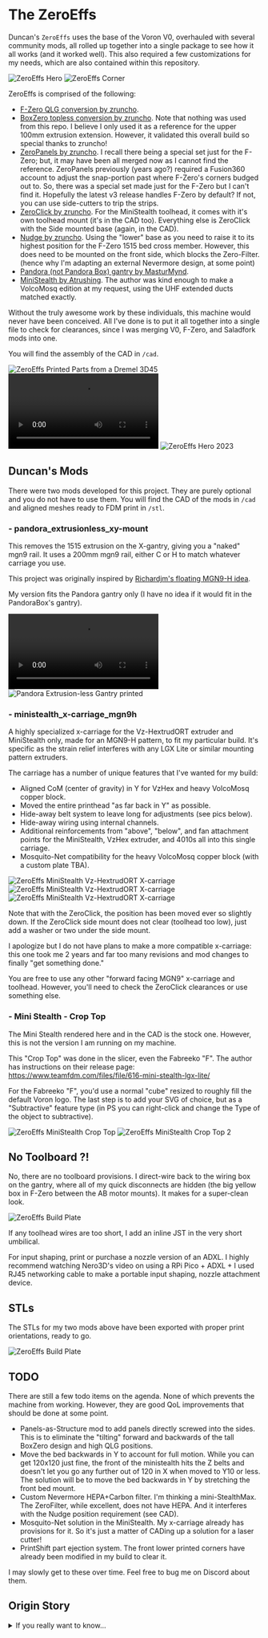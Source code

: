 # The ZeroEffs

Duncan's `ZeroEffs` uses the base of the Voron V0, overhauled with several community mods, all rolled up together into a single package to see how it all works (and it worked well).  This also required a few customizations for my needs, which are also contained within this repository.

![ZeroEffs Hero](i/ZeroEffs-1.png) ![ZeroEffs Corner](i/ZeroEffs-2.png)

ZeroEffs is comprised of the following:

- [F-Zero QLG conversion by zruncho](https://github.com/zruncho3d/f-zero).
- [BoxZero topless conversion by zruncho](https://github.com/zruncho3d/BoxZero). Note that nothing was used from this repo.  I believe I only used it as a reference for the upper 100mm extrusion extension.  However, it validated this overall build so special thanks to zruncho!
- [ZeroPanels by zruncho](https://github.com/zruncho3d/ZeroPanels). I recall there being a special set just for the F-Zero; but, it may have been all merged now as I cannot find the reference.  ZeroPanels previously (years ago?) required a Fusion360 account to adjust the snap-portion past where F-Zero's corners budged out to.  So, there was a special set made just for the F-Zero but I can't find it.  Hopefully the latest v3 release handles F-Zero by default?  If not, you can use side-cutters to trip the strips.
- [ZeroClick by zruncho](https://github.com/zruncho3d/ZeroClick). For the MiniStealth toolhead, it comes with it's own toolhead mount (it's in the CAD too).  Everything else is ZeroClick with the Side mounted base (again, in the CAD).
- [Nudge by zruncho](https://github.com/zruncho3d/nudge). Using the "lower" base as you need to raise it to its highest position for the F-Zero 1515 bed cross member.  However, this does need to be mounted on the front side, which blocks the Zero-Filter.  (hence why I'm adapting an external Nevermore design, at some point)
- [Pandora (not Pandora Box) gantry by MasturMynd](https://github.com/MasturMynd/Pandora).
- [MiniStealth by Atrushing](https://www.teamfdm.com/files/file/616-mini-stealth-lgx-lite/).  The author was kind enough to make a VolcoMosq edition at my request, using the UHF extended ducts matched exactly.

Without the truly awesome work by these individuals, this machine would never have been conceived.  All I've done is to put it all together into a single file to check for clearances, since I was merging V0, F-Zero, and Saladfork mods into one.

You will find the assembly of the CAD in `/cad`.

![ZeroEffs Printed Parts from a Dremel 3D45](i/f-zero-printed.jpg)
![ZeroEffs Bed Peeling](i/zeroeffs-bed-peeling.mp4)
![ZeroEffs Hero 2023](i/zeroeffs-hero-2023.jpg)


## Duncan's Mods

There were two mods developed for this project.  They are purely optional and you do not have to use them.  You will find the CAD of the mods in `/cad` and aligned meshes ready to FDM print in `/stl`.

### - **pandora_extrusionless_xy-mount**

This removes the 1515 extrusion on the X-gantry, giving you a "naked" mgn9 rail.  It uses a 200mm mgn9 rail, either C or H to match whatever carriage you use.  

This project was originally inspired by [Richardjm's floating MGN9-H idea](https://github.com/richardjm/voron-parts/tree/main/voron-0.1/Mgn9h).

My version fits the Pandora gantry only (I have no idea if it would fit in the PandoraBox's gantry).

![Pandora Extrusion-less Gantry](i/pandora-extrusionless-gantry.mp4)
![Pandora Extrusion-less Gantry printed](i/pandora-extrusionless-xy_joint.jpg)


### - **ministealth_x-carriage_mgn9h**

A highly specialized x-carriage for the Vz-HextrudORT extruder and MiniStealth only, made for an MGN9-H pattern, to fit my particular build.  It's specific as the strain relief interferes with any LGX Lite or similar mounting pattern extruders.

The carriage has a number of unique features that I've wanted for my build:

- Aligned CoM (center of gravity) in Y for VzHex and heavy VolcoMosq copper block.
- Moved the entire printhead "as far back in Y" as possible.
- Hide-away belt system to leave long for adjustments (see pics below).
- Hide-away wiring using internal channels.
- Additional reinforcements from "above", "below", and fan attachment points for the MiniStealth, VzHex extruder, and 4010s all into this single carriage.
- Mosquito-Net compatibility for the heavy VolcoMosq copper block (with a custom plate TBA).

![ZeroEffs MiniStealth Vz-HextrudORT X-carriage](i/zeroeffs-ministealth-vzhex-xcarriage.png)
![ZeroEffs MiniStealth Vz-HextrudORT X-carriage](i/zeroeffs-ministealth-vzhex-xcarriage1.jpg)
![ZeroEffs MiniStealth Vz-HextrudORT X-carriage](i/zeroeffs-ministealth-vzhex-xcarriage2.jpg)

Note that with the ZeroClick, the position has been moved ever so slightly down.  If the ZeroClick side mount does not clear (toolhead too low), just add a washer or two under the side mount.

I apologize but I do not have plans to make a more compatible x-carriage: this one took me 2 years and far too many revisions and mod changes to finally "get something done."  

You are free to use any other "forward facing MGN9" x-carriage and toolhead.  However, you'll need to check the ZeroClick clearances or use something else.

### - Mini Stealth - Crop Top

The Mini Stealth rendered here and in the CAD is the stock one.  However, this is not the version I am running on my machine.  

This "Crop Top" was done in the slicer, even the Fabreeko "F".  The author has instructions on their release page: https://www.teamfdm.com/files/file/616-mini-stealth-lgx-lite/

For the Fabreeko "F", you'd use a normal "cube" resized to roughly fill the default Voron logo.  The last step is to add your SVG of choice, but as a "Subtractive" feature type (in PS you can right-click and change the Type of the object to subtractive).  

![ZeroEffs MiniStealth Crop Top](i/ministealth-crop-top.jpg) ![ZeroEffs MiniStealth Crop Top 2](i/ministealth-crop-top2.jpg)


## No Toolboard ?!

No, there are no toolboard provisions.  I direct-wire back to the wiring box on the gantry, where all of my quick disconnects are hidden (the big yellow box in F-Zero between the AB motor mounts).  It makes for a super-clean look.  

![ZeroEffs Build Plate](i/zeroeffs-toolhead-wiring.jpg)

If any toolhead wires are too short, I add an inline JST in the very short umbilical. 

For input shaping, print or purchase a nozzle version of an ADXL.  I highly recommend watching Nero3D's video on using a RPi Pico + ADXL + I used RJ45 networking cable to make a portable input shaping, nozzle attachment device.


## STLs

The STLs for my two mods above have been exported with proper print orientations, ready to go.

![ZeroEffs Build Plate](i/mods-slicer-preview.png)


## TODO

There are still a few todo items on the agenda.  None of which prevents the machine from working.  However, they are good QoL improvements that should be done at some point.

- Panels-as-Structure mod to add panels directly screwed into the sides.  This is to eliminate the "tilting" forward and backwards of the tall BoxZero design and high QLG positions.
- Move the bed backwards in Y to account for full motion.  While you can get 120x120 just fine, the front of the ministealth hits the Z belts and doesn't let  you go any further out of 120 in X when moved to Y10 or less.  The solution will be to move the bed backwards in Y by stretching the front bed mount.
- Custom Nevermore HEPA+Carbon filter.  I'm thinking a mini-StealthMax.  The ZeroFilter, while excellent, does not have HEPA.  And it interferes with the Nudge position requirement (see CAD).
- Mosquito-Net solution in the MiniStealth.  My x-carriage already has provisions for it.  So it's just a matter of CADing up a solution for a laser cutter!
- PrintShift part ejection system.  The front lower printed corners have already been modified in my build to clear it.

I may slowly get to these over time.  Feel free to bug me on Discord about them.


## Origin Story 

<details>
  <summary>If you really want to know...</summary>
  
  ![Dr McCoy and Captain Kirk - Fuck Deficit](i/dr-mccoy-you-owe-me.gif)

  "Zero Effs"

  This project originated during a difficult time in my life and stands as a testament to the odds.
  
</details>


